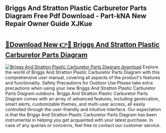 ## Briggs And Stratton Plastic Carburetor Parts Diagram Free Pdf Download - Part-kNA New Repair Owner Guide XJKue

# <h2><a href="http://dfq6by.blite.top/?on=Briggs+And+Stratton+Plastic+Carburetor+Parts+Diagram">🔗Download New 👉🔴 Briggs And Stratton Plastic Carburetor Parts Diagram</a></h2>

[![Briggs And Stratton Plastic Carburetor Parts Diagram download](https://i.imgur.com/lujVjoI.png)](http://dfq6by.blite.top/?on=Briggs+And+Stratton+Plastic+Carburetor+Parts+Diagram)
Explore the world of Briggs And Stratton Plastic Carburetor Parts Diagram with this comprehensive user manual, covering all aspects of the product's features and functionality. Safety Precautions for Outdoor Use Please take extra precautions when using your new Briggs And Stratton Plastic Carburetor Parts Diagram outdoors. Briggs And Stratton Plastic Carburetor Parts Diagram comes with an array of advanced features, including geolocation, smart alerts, customizable themes, and multi-user access, all easily controlled through the user-friendly and intuitive interface. Our expectation is that the Briggs And Stratton Plastic Carburetor Parts Diagram has been instrumental in helping you get acquainted with your latest purchase. In case of any queries or concerns, feel free to contact our customer service.
